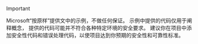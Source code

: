   
> [!IMPORTANT]
>  Microsoft“按原样”提供文中的示例，不做任何保证。 示例中提供的代码仅用于阐释概念， 提供的代码可能并不符合各种特定环境的安全要求。 建议你在项目中添加安全性代码和错误处理代码，以使项目达到你预期的安全性和可靠性标准。

  